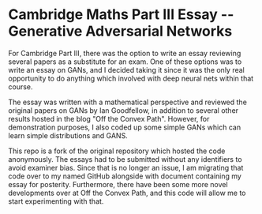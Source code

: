 # Cambridge Maths Part III Essay -- Generative Adversarial Networks
For Cambridge Part III, there was the option to write an essay reviewing several papers as a substitute for an exam. One of these options was to write an essay on GANs, and I decided taking it since it was the only real opportunity to do anything which involved with deep neural nets within that course.

The essay was written with a mathematical perspective and reviewed the original papers on GANs by Ian Goodfellow, in addition to several other results hosted in the blog "Off the Convex Path".
However,  for demonstration purposes, I also coded up some simple GANs which can learn simple distributions and GANS. 

This repo is a fork of the original repository which hosted the code anonymously. The essays had to be submitted without any identifiers to avoid examiner bias. 
Since that is no longer an issue, I am migrating that code over to my named GitHub alongside with document containing my essay for posterity. Furthermore, there have been some more novel developments over at Off the Convex Path, and this code will allow me to start experimenting with that.
